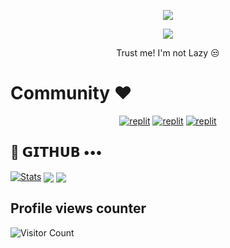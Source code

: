  
<p align="center">
  <a href="https://github.com/JayaG-gowda/readme-typing-svg">
    <img src="https://readme-typing-svg.demolab.com/?lines=Jayanna G&font=Fira%20SemiBold&center=true&width=480&height=45&color=fff68f&vCenter=true&pause=1000&size=40" /></a>
</p>

<p align="center">
  <a href="https://github.com/JayaG-gowda/readme-typing-svg">
    <img src="https://readme-typing-svg.demolab.com/?lines=Full-stack%20web%20app%20and%20BOT%20developer;Experienced%20Telegram%20Bot%20Designer;4%2B%20years%20of%20coding%20experience;Always%20learning%20new%20things%20&font=Fira%20Code&center=true&width=500&height=45&color=f75c7e&vCenter=true&pause=1000&size=22" /></a>
</p>

<p align="center">
 Trust me! I'm not Lazy 😒
</p>

# Community ❤️
</p>
<p align="center">
<a href="https://instagram.com/jayannag580?igshid=YmMyMTA2M2Y="><img alt="replit" src="https://img.shields.io/badge/-Instagram-orange?style=for-the-badge&logo=instagram&logoColor=white"/></a> <a href="https://telegram.me/legend580"><img alt="replit" src="https://img.shields.io/badge/-Telegram-blue?style=for-the-badge&logo=telegram&logoColor=white"/></a>
<a href="https://www.linkedin.com/in/jayanna-g-3aaa8a259?igshid=YmMyMTA2M2Y="><img alt="replit" src="https://img.shields.io/badge/LinkedIn-blue?style=for-the-badge&logo=linkedin&logoColor=white"/></a>
</p>

## 💜 𝗚𝗜𝗧𝗛𝗨𝗕 •••
[![Stats](https://github-readme-stats.vercel.app/api?username=JayaG-gowda&hide=prs&count_public=true&show_icons=true&theme=algolia)](https://github.com/JayaG-gowda/github-readme-stats)
<img src="https://github-readme-streak-stats.herokuapp.com?user=JayaG-gowda&theme=tokyonight" align="center">
<img src="https://github-readme-stats.vercel.app/api/top-langs/?username=JayaG-gowda&layout=compact&theme=tokyonight" align="center">


## Profile views counter
![Visitor Count](https://profile-counter.glitch.me/{JayaG-gowda}/count.svg)
